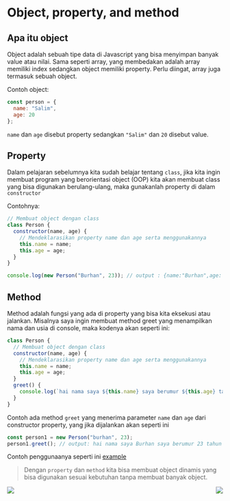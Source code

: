 # Object, property, and method

## Apa itu object

Object adalah sebuah tipe data di Javascript yang bisa menyimpan banyak value atau nilai. Sama seperti array, yang membedakan adalah array memiliki index sedangkan object memiliki property. Perlu diingat, array juga termasuk sebuah object.

Contoh object:

```js
const person = {
  name: "Salim",
  age: 20
};
```

`name` dan `age` disebut property sedangkan `"Salim"` dan `20` disebut value.

## Property

Dalam pelajaran sebelumnya kita sudah belajar tentang `class`, jika kita ingin membuat program yang berorientasi object (OOP) kita akan membuat class yang bisa digunakan berulang-ulang, maka gunakanlah property di dalam `constructor`

Contohnya:

```js
// Membuat object dengan class
class Person {
  constructor(name, age) {
    // Mendeklarasikan property name dan age serta menggunakannya
    this.name = name;
    this.age = age;
  }
}

console.log(new Person("Burhan", 23)); // output : {name:"Burhan",age: 23}
```

## Method

Method adalah fungsi yang ada di property yang bisa kita eksekusi atau jalankan. Misalnya saya ingin membuat method greet yang menampilkan nama dan usia di console, maka kodenya akan seperti ini:

```js
class Person {
  // Membuat object dengan class
  constructor(name, age) {
    // Mendeklarasikan property name dan age serta menggunakannya
    this.name = name;
    this.age = age;
  }
  greet() {
    console.log(`hai nama saya ${this.name} saya berumur ${this.age} tahun`);
  }
}
```

Contoh ada method `greet` yang menerima parameter `name` dan `age` dari constructor property, yang jika dijalankan akan seperti ini

```js
const person1 = new Person("burhan", 23);
person1.greet(); // output: hai nama saya Burhan saya berumur 23 tahun
```

Contoh penggunaanya seperti ini [example](example.js)

> Dengan `property` dan `method` kita bisa membuat object dinamis yang bisa digunakan sesuai kebutuhan tanpa membuat banyak object.

[<img align="left" src="https://api.bellshade.org/badge/navigation?badgeType=previous&text=Introduction" />](../001_Introduction)

[<img align="right" src="https://api.bellshade.org/badge/navigation?badgeType=next&text=Encapsulation" />](../003_Encapsulation)
